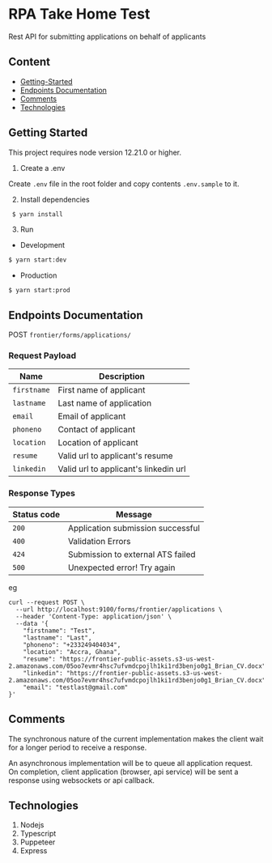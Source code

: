 # RPA Take Home Test

Rest API for submitting applications on behalf of applicants

## Content

- [Getting-Started](#getting-started)
- [Endpoints Documentation](#endpoints-documentation)
- [Comments](#comments)
- [Technologies](#technologies)

## Getting Started

This project requires node version 12.21.0 or higher.

1. Create a .env

Create `.env` file in the root folder and copy contents `.env.sample` to it.

2. Install dependencies

```bash
 $ yarn install
```

3. Run

- Development

```bash
$ yarn start:dev
```

- Production

```
$ yarn start:prod
```

## Endpoints Documentation

POST `frontier/forms/applications/`

### Request Payload

| Name        | Description                           |
| ----------- | ------------------------------------- |
| `firstname` | First name of applicant               |
| `lastname`  | Last name of application              |
| `email`     | Email of applicant                    |
| `phoneno`   | Contact of applicant                  |
| `location`  | Location of applicant                 |
| `resume`    | Valid url to applicant's resume       |
| `linkedin`  | Valid url to applicant's linkedin url |

### Response Types

| Status code | Message                           |
| ----------- | --------------------------------- |
| `200`       | Application submission successful |
| `400`       | Validation Errors                 |
| `424`       | Submission to external ATS failed |
| `500`       | Unexpected error! Try again       |

eg

```
curl --request POST \
  --url http://localhost:9100/forms/frontier/applications \
  --header 'Content-Type: application/json' \
  --data '{
	"firstname": "Test",
	"lastname": "Last",
	"phoneno": "+233249404034",
	"location": "Accra, Ghana",
	"resume": "https://frontier-public-assets.s3-us-west-2.amazonaws.com/05oo7evmr4hsc7ufvmdcpojlh1ki1rd3benjo0g1_Brian_CV.docx",
	"linkedin": "https://frontier-public-assets.s3-us-west-2.amazonaws.com/05oo7evmr4hsc7ufvmdcpojlh1ki1rd3benjo0g1_Brian_CV.docx",
	"email": "testlast@gmail.com"
}'
```

## Comments

The synchronous nature of the current implementation makes the client wait for a longer period to receive a response.

An asynchronous implementation will be to queue all application request.
On completion, client application (browser, api service) will be sent a
response using websockets or api callback.

## Technologies

1. Nodejs
2. Typescript
3. Puppeteer
4. Express
